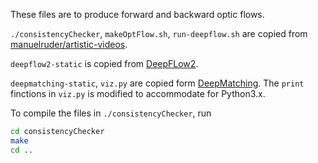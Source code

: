 These files are to produce forward and backward optic flows.

`./consistencyChecker`, `makeOptFlow.sh`, `run-deepflow.sh`
are copied from [manuelruder/artistic-videos](https://github.com/manuelruder/artistic-videos).

`deepflow2-static` is copied from [DeepFLow2](https://thoth.inrialpes.fr/src/deepflow/).

`deepmatching-static`, `viz.py` are copied form [DeepMatching](https://thoth.inrialpes.fr/src/deepmatching/).
The `print` finctions in `viz.py` is modified to accommodate for Python3.x.

To compile the files in `./consistencyChecker`, run
```bash
cd consistencyChecker
make
cd ..
```